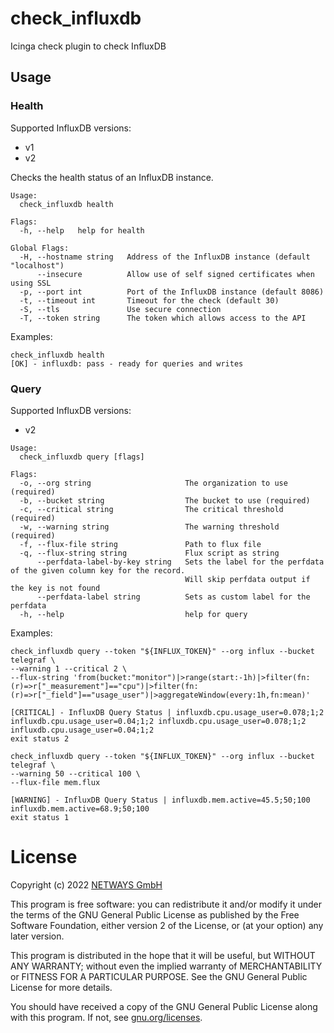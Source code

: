 # check_influxdb

Icinga check plugin to check InfluxDB

## Usage

### Health

Supported InfluxDB versions:

* v1
* v2

Checks the health status of an InfluxDB instance.

```
Usage:
  check_influxdb health

Flags:
  -h, --help   help for health

Global Flags:
  -H, --hostname string   Address of the InfluxDB instance (default "localhost")
      --insecure          Allow use of self signed certificates when using SSL
  -p, --port int          Port of the InfluxDB instance (default 8086)
  -t, --timeout int       Timeout for the check (default 30)
  -S, --tls               Use secure connection
  -T, --token string      The token which allows access to the API
```

Examples:

```
check_influxdb health
[OK] - influxdb: pass - ready for queries and writes
```

### Query

Supported InfluxDB versions:

* v2

```
Usage:
  check_influxdb query [flags]

Flags:
  -o, --org string                     The organization to use (required)
  -b, --bucket string                  The bucket to use (required)
  -c, --critical string                The critical threshold (required)
  -w, --warning string                 The warning threshold (required)
  -f, --flux-file string               Path to flux file
  -q, --flux-string string             Flux script as string
      --perfdata-label-by-key string   Sets the label for the perfdata of the given column key for the record.
                                       Will skip perfdata output if the key is not found
      --perfdata-label string          Sets as custom label for the perfdata
  -h, --help                           help for query
```

Examples:

```
check_influxdb query --token "${INFLUX_TOKEN}" --org influx --bucket telegraf \
--warning 1 --critical 2 \
--flux-string 'from(bucket:"monitor")|>range(start:-1h)|>filter(fn:(r)=>r["_measurement"]=="cpu")|>filter(fn:(r)=>r["_field"]=="usage_user")|>aggregateWindow(every:1h,fn:mean)'

[CRITICAL] - InfluxDB Query Status | influxdb.cpu.usage_user=0.078;1;2 influxdb.cpu.usage_user=0.04;1;2 influxdb.cpu.usage_user=0.078;1;2 influxdb.cpu.usage_user=0.04;1;2
exit status 2
```

```
check_influxdb query --token "${INFLUX_TOKEN}" --org influx --bucket telegraf \
--warning 50 --critical 100 \
--flux-file mem.flux

[WARNING] - InfluxDB Query Status | influxdb.mem.active=45.5;50;100 influxdb.mem.active=68.9;50;100
exit status 1
```

# License

Copyright (c) 2022 [NETWAYS GmbH](mailto:info@netways.de)

This program is free software: you can redistribute it and/or modify it under the terms of the GNU General Public
License as published by the Free Software Foundation, either version 2 of the License, or
(at your option) any later version.

This program is distributed in the hope that it will be useful, but WITHOUT ANY WARRANTY; without even the implied
warranty of MERCHANTABILITY or FITNESS FOR A PARTICULAR PURPOSE. See the GNU General Public License for more details.

You should have received a copy of the GNU General Public License along with this program. If not,
see [gnu.org/licenses](https://www.gnu.org/licenses/).
